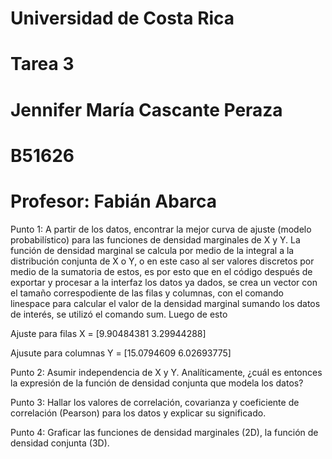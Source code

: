 # Universidad de Costa Rica
# Tarea 3  
# Jennifer María Cascante Peraza  
# B51626
# Profesor: Fabián Abarca

Punto 1: A partir de los datos, encontrar la mejor curva de ajuste (modelo probabilístico) para las funciones de densidad marginales de X y Y.
La función de densidad marginal se calcula por medio de la integral a la distribución conjunta de X o Y, o en este caso al ser valores discretos por medio de la
sumatoria de estos, es por esto que en el código después de exportar y procesar a la interfaz los datos ya dados, se crea un vector con el tamaño correspodiente de
las filas y columnas, con el comando linespace para calcular el valor de la densidad marginal sumando los datos de interés, se utilizó el comando sum. Luego de esto    


Ajuste para filas X = [9.90484381 3.29944288]

Ajusute para columnas Y = [15.0794609   6.02693775]


Punto 2: Asumir independencia de X y Y. Analíticamente, ¿cuál es entonces la expresión de la función de densidad conjunta que modela los datos?


Punto 3: Hallar los valores de correlación, covarianza y coeficiente de correlación (Pearson) para los datos y explicar su significado.


Punto 4: Graficar las funciones de densidad marginales (2D), la función de densidad conjunta (3D).


